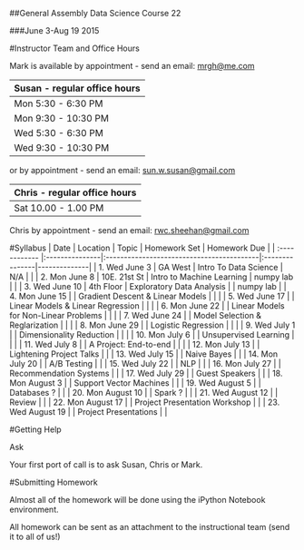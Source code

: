 ##General Assembly Data Science Course 22 

###June 3-Aug 19 2015

#Instructor Team and Office Hours

Mark is available by appointment - send an email: mrgh@me.com



|  Susan - regular office hours | 
| :------------ |
| Mon  5:30 - 6:30 PM    | 
| Mon  9:30 - 10:30 PM    | 
| Wed  5:30 - 6:30 PM   | 
| Wed 9:30 - 10:30 PM   |     

or by appointment - send an email: sun.w.susan@gmail.com


|  Chris - regular office hours | 
| :------------ |
| Sat  10.00 - 1.00 PM    | 

Chris by appointment - send an email: rwc.sheehan@gmail.com

#Syllabus
| Date          | Location       | Topic                                     | Homework Set   | Homework Due |
| :------------ |:---------------|:------------------------------------------|:---------------|--------------|
| 1. Wed June 3    | GA West        | Intro To Data Science                     | N/A            |              |
| 2. Mon June 8    | 10E. 21st St   | Intro to Machine Learning                 | numpy lab      |              |
| 3. Wed June 10   | 4th Floor      | Exploratory Data Analysis                 |                | numpy lab    |
| 4. Mon June 15   |                | Gradient Descent & Linear Models          |                |              |
| 5. Wed June 17   |                | Linear Models & Linear Regression         |                |              |
| 6. Mon June 22   |                | Linear Models for Non-Linear Problems     |                |              |
| 7. Wed June 24   |                | Model Selection & Reglarization           |                |              |
| 8. Mon June 29   |                | Logistic Regression                       |                |              |
| 9. Wed July 1    |                | Dimensionality Reduction                  |                |              |
| 10. Mon July 6    |                | Unsupervised Learning                     |                |              |
| 11. Wed July 8    |                | A Project: End-to-end                     |                |              |
| 12. Mon July 13   |                | Lightening Project Talks                    |                |
| 13. Wed July 15   |                | Naive Bayes                    |                |
| 14. Mon July 20   |                | A/B Testing                           |                |
| 15. Wed July 22   |                | NLP          |                |
| 16. Mon July 27   |                |  Recommendation Systems                |                |
| 17. Wed July 29   |                |  Guest Speakers       |                |
| 18. Mon August 3  |                | Support Vector Machines    |                |
| 19. Wed August 5  |                | Databases                ?     |                |
| 20. Mon August 10 |                | Spark                    ?     |                |
| 21. Wed August 12 |                | Review                         |                |
| 22. Mon August 17 |                | Project Presentation Workshop  |                |
| 23. Wed August 19 |                | Project Presentations          |                |


#Getting Help

Ask

Your first port of call is to ask Susan, Chris or Mark.

#Submitting Homework

Almost all of the homework will be done using the iPython Notebook environment. 

All homework can be sent as an attachment to the instructional team (send it to all of us!)
